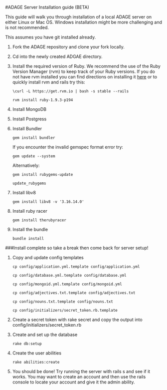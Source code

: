 #ADAGE Server Installation guide (BETA)

This guide will walk you through installation of a local ADAGE server on either Linux or Mac OS. Windows installation might be more challenging and is not recommended. 

This assumes you have git installed already.

1. Fork the ADAGE repository and clone your fork locally.
2. Cd into the newly created ADGAE directory. 
3. Install the required version of Ruby. We recommend the use of the Ruby Version Manager (rvm) to keep track of your Ruby versions. If you do not have rvm installed you can find directions on installing it [here](https://rvm.io/rvm/install) or to quickly install rvm and rails try this:
	
	```\curl -L https://get.rvm.io | bash -s stable --rails```

	```rvm install ruby-1.9.3-p194```

4. Install MongoDB
5. Install Postgress
6. Install Bundler
	
	```gem install bundler```

	If you encounter the invalid gemspec format error try:
	
	```gem update --system```
	
	Alternatively:
	
	```gem install rubygems-update```
	
	```update_rubygems```

7. Install libv8 
	
	```gem install libv8 -v '3.16.14.0'```

8. Install ruby racer 

	```gem install therubyracer```

9. Install the bundle 

	```bundle install```

###Install complete so take a break then come back for server setup!

1. Copy and update config templates

	```cp config/application.yml.template config/application.yml```
	
	```cp config/database.yml.template config/database.yml```
	
	```cp config/mongoid.yml.template config/mongoid.yml```
	
	```cp config/adjectives.txt.template config/adjectives.txt```
	
	```cp config/nouns.txt.template config/nouns.txt```
	
	```cp config/initializers/secret_token.rb.template```
	
2. Create a secret token with rake secret and copy the output into config/initializers/secret_token.rb 
3. Create and set up the database 

	```rake db:setup```
4. Create the user abilities

	```rake abilities:create```
	

5. You should be done! Try running the server with rails s and see if it works. You may want to create an account and then use the rails console to locate your account and give it the admin ability.





